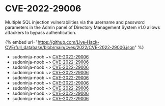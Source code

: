 # CVE-2022-29006

Multiple SQL injection vulnerabilities via the username and password parameters in the Admin panel of Directory Management System v1.0 allows attackers to bypass authentication.

{% embed url="https://github.com/Live-Hack-CVE/full_database/blob/main/cves/2022/CVE-2022-29006.json" %}


* sudoninja-noob ~> [CVE-2022-29006](https://www.alice-snow.ru/2022/database/cve-2022-29006/cve-2022-29006-sudoninja-noob)
* sudoninja-noob ~> [CVE-2022-29006](https://www.alice-snow.ru/2022/database/cve-2022-29006/cve-2022-29006-sudoninja-noob)
* sudoninja-noob ~> [CVE-2022-29006](https://www.alice-snow.ru/2022/database/cve-2022-29006/cve-2022-29006-sudoninja-noob)
* sudoninja-noob ~> [CVE-2022-29006](https://www.alice-snow.ru/2022/database/cve-2022-29006/cve-2022-29006-sudoninja-noob)
* sudoninja-noob ~> [CVE-2022-29006](https://www.alice-snow.ru/2022/database/cve-2022-29006/cve-2022-29006-sudoninja-noob)
* sudoninja-noob ~> [CVE-2022-29006](https://www.alice-snow.ru/2022/database/cve-2022-29006/cve-2022-29006-sudoninja-noob)
* sudoninja-noob ~> [CVE-2022-29006](https://www.alice-snow.ru/2022/database/cve-2022-29006/cve-2022-29006-sudoninja-noob)
* sudoninja-noob ~> [CVE-2022-29006](https://www.alice-snow.ru/2022/database/cve-2022-29006/cve-2022-29006-sudoninja-noob)
* sudoninja-noob ~> [CVE-2022-29006](https://www.alice-snow.ru/2022/database/cve-2022-29006/cve-2022-29006-sudoninja-noob)